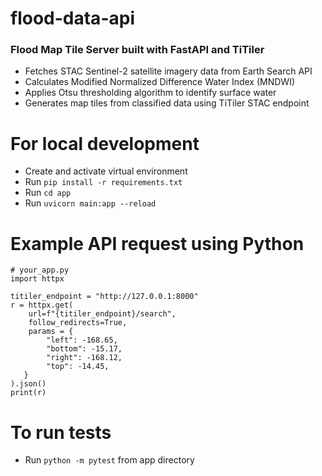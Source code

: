 # flood-data-api

### Flood Map Tile Server built with FastAPI and TiTiler

- Fetches STAC Sentinel-2 satellite imagery data from Earth Search API
- Calculates Modified Normalized Difference Water Index (MNDWI)
- Applies Otsu thresholding algorithm to identify surface water
- Generates map tiles from classified data using TiTiler STAC endpoint

# For local development
- Create and activate virtual environment
- Run `pip install -r requirements.txt`
- Run `cd app`
- Run `uvicorn main:app --reload`

# Example API request using Python
```
# your_app.py
import httpx

titiler_endpoint = "http://127.0.0.1:8000"
r = httpx.get(
    url=f"{titiler_endpoint}/search",
    follow_redirects=True,
    params = {
        "left": -168.65,
        "bottom": -15.17,
        "right": -168.12,
        "top": -14.45,
   }
).json()
print(r)
```

# To run tests
- Run `python -m pytest` from app directory